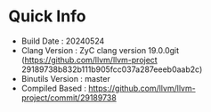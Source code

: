 # Quick Info
* Build Date : 20240524
* Clang Version : ZyC clang version 19.0.0git (https://github.com/llvm/llvm-project 29189738b832b111b905fcc037a287eeeb0aab2c)
* Binutils Version : master
* Compiled Based : https://github.com/llvm/llvm-project/commit/29189738

